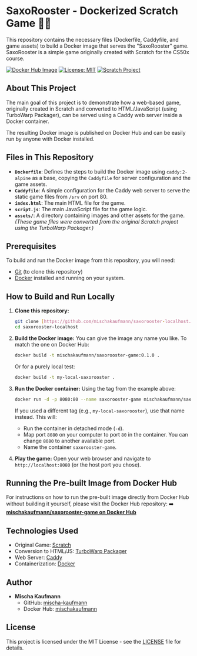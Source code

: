 # SaxoRooster - Dockerized Scratch Game 🎷🐔

This repository contains the necessary files (Dockerfile, Caddyfile, and game assets) to build a Docker image that serves the "SaxoRooster" game. SaxoRooster is a simple game originally created with Scratch for the CS50x course.

[![Docker Hub Image](https://img.shields.io/badge/Docker%20Hub-mischakaufmann%2Fsaxorooster--game-blue?logo=docker)](https://hub.docker.com/r/mischakaufmann/saxorooster-game)
[![License: MIT](https://img.shields.io/badge/License-MIT-yellow.svg)](https://opensource.org/licenses/MIT)
[![Scratch Project](https://img.shields.io/badge/Scratch-View%20Project-orange.svg)](https://scratch.mit.edu/projects/1070411335/)

## About This Project

The main goal of this project is to demonstrate how a web-based game, originally created in Scratch and converted to HTML/JavaScript (using TurboWarp Packager), can be served using a Caddy web server inside a Docker container.

The resulting Docker image is published on Docker Hub and can be easily run by anyone with Docker installed.

## Files in This Repository

- **`Dockerfile`**: Defines the steps to build the Docker image using `caddy:2-alpine` as a base, copying the `Caddyfile` for server configuration and the game assets.
- **`Caddyfile`**: A simple configuration for the Caddy web server to serve the static game files from `/srv` on port 80.
- **`index.html`**: The main HTML file for the game.
- **`script.js`**: The main JavaScript file for the game logic.
- **`assets/`**: A directory containing images and other assets for the game.
    *(These game files were converted from the original Scratch project using the TurboWarp Packager.)*

## Prerequisites

To build and run the Docker image from this repository, you will need:
- [Git](https://git-scm.com/downloads) (to clone this repository)
- [Docker](https://docs.docker.com/get-docker/) installed and running on your system.

## How to Build and Run Locally

1.  **Clone this repository:**
    ```bash
    git clone [https://github.com/mischakaufmann/saxorooster-localhost.git](https://github.com/mischakaufmann/saxorooster-localhost.git)
    cd saxorooster-localhost
    ```

2.  **Build the Docker image:**
    You can give the image any name you like. To match the one on Docker Hub:
    ```bash
    docker build -t mischakaufmann/saxorooster-game:0.1.0 .
    ```
    Or for a purely local test:
    ```bash
    docker build -t my-local-saxorooster .
    ```

3.  **Run the Docker container:**
    Using the tag from the example above:
    ```bash
    docker run -d -p 8080:80 --name saxorooster-game mischakaufmann/saxorooster-game:0.1.0
    ```
    If you used a different tag (e.g., `my-local-saxorooster`), use that name instead.
    This will:
    - Run the container in detached mode (`-d`).
    - Map port `8080` on your computer to port `80` in the container. You can change `8080` to another available port.
    - Name the container `saxorooster-game`.

4.  **Play the game:**
    Open your web browser and navigate to `http://localhost:8080` (or the host port you chose).

## Running the Pre-built Image from Docker Hub

For instructions on how to run the pre-built image directly from Docker Hub without building it yourself, please visit the Docker Hub repository:
➡️ **[mischakaufmann/saxorooster-game on Docker Hub](https://hub.docker.com/r/mischakaufmann/saxorooster-game)**

## Technologies Used

- Original Game: [Scratch](https://scratch.mit.edu/)
- Conversion to HTML/JS: [TurboWarp Packager](https://turbowarp.org/packager/)
- Web Server: [Caddy](https://caddyserver.com/)
- Containerization: [Docker](https://www.docker.com/)

## Author

* **Mischa Kaufmann**
    * GitHub: [mischa-kaufmann](https://github.com/mischa-kaufmann)
    * Docker Hub: [mischakaufmann](https://hub.docker.com/u/mischakaufmann)

## License

This project is licensed under the MIT License - see the [LICENSE](LICENSE) file for details.
